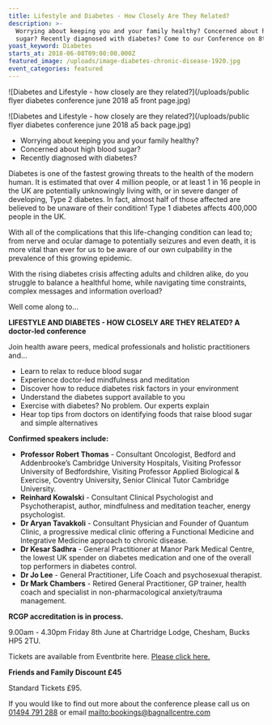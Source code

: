 ```yaml
---
title: Lifestyle and Diabetes - How Closely Are They Related?
description: >-
  Worrying about keeping you and your family healthy? Concerned about high blood
  sugar? Recently diagnosed with diabetes? Come to our Conference on 8th June. 
yoast_keyword: Diabetes
starts_at: 2018-06-08T09:00:00.000Z
featured_image: /uploads/image-diabetes-chronic-disease-1920.jpg
event_categories: featured
---
```

![Diabetes and Lifestyle - how closely are they related?](/uploads/public flyer diabetes conference june 2018 a5 front page.jpg)

![Diabetes and Lifestyle - how closely are they related?](/uploads/public flyer diabetes conference june 2018 a5 back page.jpg)

* Worrying about keeping you and your family healthy?
* Concerned about high blood sugar? 
* Recently diagnosed with diabetes? 

Diabetes is one of the fastest growing threats to the health of the modern human. It is estimated that over 4 million people, or at least 1 in 16 people in the UK are potentially unknowingly living with, or in severe danger of developing, Type 2 diabetes. In fact, almost half of those affected are believed to be unaware of their condition! Type 1 diabetes affects 400,000 people in the UK.

With all of the complications that this life-changing condition can lead to; from nerve and ocular damage to potentially seizures and even death, it is more vital than ever for us to be aware of our own culpability in the prevalence of this growing epidemic.

With the rising diabetes crisis affecting adults and children alike, do you struggle to balance a healthful home, while navigating time constraints, complex messages and information overload? 

Well come along to...

**LIFESTYLE AND DIABETES - HOW CLOSELY ARE THEY RELATED? A doctor-led conference**

Join health aware peers, medical professionals and holistic practitioners and...

* Learn to relax to reduce blood sugar
* Experience doctor-led mindfulness and meditation
* Discover how to reduce diabetes risk factors in your environment
* Understand the diabetes support available to you
* Exercise with diabetes? No problem. Our experts explain
* Hear top tips from doctors on identifying foods that raise blood sugar and simple alternatives

**Confirmed speakers include:**

* **Professor Robert Thomas** - Consultant Oncologist, Bedford and Addenbrooke’s Cambridge University Hospitals, Visiting Professor University of Bedfordshire, Visiting Professor Applied Biological & Exercise, Coventry University, Senior Clinical Tutor Cambridge University.
* **Reinhard Kowalski** - Consultant Clinical Psychologist and Psychotherapist, author, mindfulness and meditation teacher, energy psychologist.
* **Dr Aryan Tavakkoli** - Consultant Physician and Founder of Quantum Clinic, a progressive medical clinic offering a Functional Medicine and Integrative Medicine approach to chronic disease.
* **Dr Kesar Sadhra** - General Practitioner at Manor Park Medical Centre, the lowest UK spender on diabetes medication and one of the overall top performers in diabetes control.
* **Dr Jo Lee** - General Practitioner, Life Coach and psychosexual therapist.
* **Dr Mark Chambers** - Retired General Practitioner, GP trainer, health coach and specialist in non-pharmacological anxiety/trauma management.

**RCGP accreditation is in process.**

9.00am - 4.30pm Friday 8th June at Chartridge Lodge, Chesham, Bucks HP5 2TU.

Tickets are available from Eventbrite here. <a href="https://www.eventbrite.co.uk/e/lifestyle-and-diabetes-how-closely-are-they-related-tickets-42565255826" target="_blank">Please click here.</a>

**Friends and Family Discount £45**

Standard Tickets £95.

If you would like to find out more about the conference please call us on [01494 791 288](tel:01494791288) or email <mailto:bookings@bagnallcentre.com>
